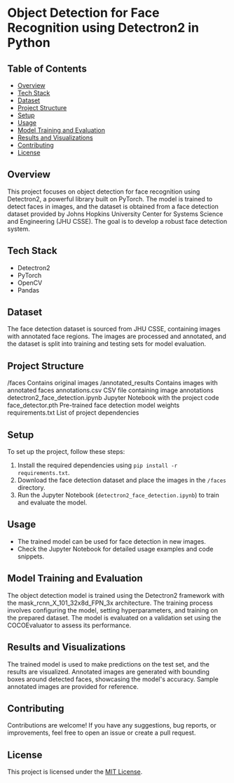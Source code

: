 # Object Detection for Face Recognition using Detectron2 in Python

## Table of Contents
- [Overview](#overview)
- [Tech Stack](#tech-stack)
- [Dataset](#dataset)
- [Project Structure](#project-structure)
- [Setup](#setup)
- [Usage](#usage)
- [Model Training and Evaluation](#model-training-and-evaluation)
- [Results and Visualizations](#results-and-visualizations)
- [Contributing](#contributing)
- [License](#license)

## Overview
This project focuses on object detection for face recognition using Detectron2, a powerful library built on PyTorch. The model is trained to detect faces in images, and the dataset is obtained from a face detection dataset provided by Johns Hopkins University Center for Systems Science and Engineering (JHU CSSE). The goal is to develop a robust face detection system.

## Tech Stack
- Detectron2
- PyTorch
- OpenCV
- Pandas

## Dataset
The face detection dataset is sourced from JHU CSSE, containing images with annotated face regions. The images are processed and annotated, and the dataset is split into training and testing sets for model evaluation.

## Project Structure
/faces
Contains original images
/annotated_results
Contains images with annotated faces
annotations.csv
CSV file containing image annotations
detectron2_face_detection.ipynb
Jupyter Notebook with the project code
face_detector.pth
Pre-trained face detection model weights
requirements.txt
List of project dependencies

## Setup
To set up the project, follow these steps:
1. Install the required dependencies using `pip install -r requirements.txt`.
2. Download the face detection dataset and place the images in the `/faces` directory.
3. Run the Jupyter Notebook (`detectron2_face_detection.ipynb`) to train and evaluate the model.

## Usage
- The trained model can be used for face detection in new images.
- Check the Jupyter Notebook for detailed usage examples and code snippets.

## Model Training and Evaluation
The object detection model is trained using the Detectron2 framework with the mask_rcnn_X_101_32x8d_FPN_3x architecture. The training process involves configuring the model, setting hyperparameters, and training on the prepared dataset. The model is evaluated on a validation set using the COCOEvaluator to assess its performance.

## Results and Visualizations
The trained model is used to make predictions on the test set, and the results are visualized. Annotated images are generated with bounding boxes around detected faces, showcasing the model's accuracy. Sample annotated images are provided for reference.

## Contributing
Contributions are welcome! If you have any suggestions, bug reports, or improvements, feel free to open an issue or create a pull request.

## License
This project is licensed under the [MIT License](LICENSE).
